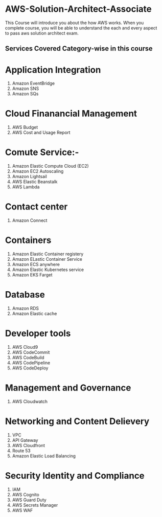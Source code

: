 # AWS-Solution-Architect-Associate
This Course will introduce you about the how AWS works.
When you complete course, you will be able to understand the each and every aspect to pass aws solution architect exam.

## Services Covered Category-wise in this course ##

# Application Integration
1. Amazon EventBridge
2. Amazon SNS
3. Amazon SQs

# Cloud Finanancial Management
1. AWS Budget
2. AWS Cost and Usage Report


# Comute Service:- 
1. Amazon Elastic Compute Cloud (EC2)
2. Amazon EC2 Autoscaling
3. Amazon Lightsail
4. AWS Elastic Beanstalk
5. AWS Lambda

# Contact center
1. Amazon Connect

# Containers
1. Amazon Elastic Container registery
2. Amazon ELastic Container Service
3. Amazon ECS anywhere
4. Amazon Elastic Kubernetes service
5. Amazon EKS Farget

# Database 
1. Amazon RDS
2. Amazon Elastic cache

# Developer tools
1. AWS Cloud9
2. AWS CodeCommit
3. AWS CodeBuild
4. AWS CodePipeline
5. AWS CodeDeploy

# Management and Governance
1. AWS Cloudwatch

# Networking and Content Delievery
1. VPC 
2. API Gateway
3. AWS Cloudfront
4. Route 53
5. Amazon Elastic Load Balancing

# Security Identity and Compliance
1. IAM
2. AWS Cognito
3. AWS Guard Duty
4. AWS Secrets Manager
5. AWS WAF








